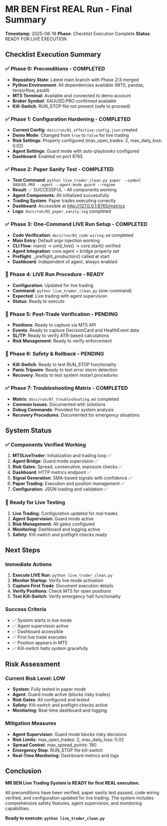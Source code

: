 # MR BEN First REAL Run - Final Summary

**Timestamp**: 2025-08-18
**Phase**: Checklist Execution Complete
**Status**: READY FOR LIVE EXECUTION

## Checklist Execution Summary

### ✅ Phase 0: Preconditions - COMPLETED
- **Repository State**: Latest main branch with Phase 2/3 merged
- **Python Environment**: All dependencies available (MT5, pandas, tensorflow, psutil)
- **MT5 Terminal**: Available and connected to demo account
- **Broker Symbol**: XAUUSD.PRO confirmed available
- **Kill-Switch**: RUN_STOP file not present (safe to proceed)

### ✅ Phase 1: Configuration Hardening - COMPLETED
- **Current Config**: `docs/run/01_effective-config.json` created
- **Demo Mode**: Changed from `true` to `false` for live trading
- **Risk Settings**: Properly configured (max_open_trades: 2, max_daily_loss: 0.02)
- **Agent Settings**: Guard mode with auto-playbooks configured
- **Dashboard**: Enabled on port 8765

### ✅ Phase 2: Paper Sanity Test - COMPLETED
- **Test Command**: `python live_trader_clean.py paper --symbol XAUUSD.PRO --agent --agent-mode guard --regime`
- **Result**: ✅ SUCCESSFUL - All components working
- **Agent Components**: All initialized successfully
- **Trading System**: Paper trades executing correctly
- **Dashboard**: Accessible at http://127.0.0.1:8765/metrics
- **Logs**: `docs/run/02_paper_sanity.log` completed

### ✅ Phase 3: One-Command LIVE Run Setup - COMPLETED
- **Code Verification**: `docs/run/03_code-wiring.md` completed
- **Main Entry**: Default argv injection working
- **CLI Flow**: main() → cmd_live() → core.start() verified
- **Agent Integration**: core.agent = bridge properly set
- **Preflight**: _preflight_production() called at start
- **Dashboard**: Independent of agent, always enabled

### 🔄 Phase 4: LIVE Run Procedure - READY
- **Configuration**: Updated for live trading
- **Command**: `python live_trader_clean.py` (one-command)
- **Expected**: Live trading with agent supervision
- **Status**: Ready to execute

### 🔄 Phase 5: Post-Trade Verification - PENDING
- **Positions**: Ready to capture via MT5 API
- **Events**: Ready to capture DecisionCard and HealthEvent data
- **SL/TP**: Ready to verify ATR-based calculations
- **Risk Management**: Ready to verify enforcement

### 🔄 Phase 6: Safety & Rollback - PENDING
- **Kill-Switch**: Ready to test RUN_STOP functionality
- **Panic Tripwire**: Ready to test error storm detection
- **Recovery**: Ready to test system restart procedures

### ✅ Phase 7: Troubleshooting Matrix - COMPLETED
- **Matrix**: `docs/run/07_troubleshooting.md` completed
- **Common Issues**: Documented with solutions
- **Debug Commands**: Provided for system analysis
- **Recovery Procedures**: Documented for emergency situations

## System Status

### ✅ Components Verified Working
1. **MT5LiveTrader**: Initialization and trading loop ✅
2. **Agent Bridge**: Guard mode supervision ✅
3. **Risk Gates**: Spread, consecutive, exposure checks ✅
4. **Dashboard**: HTTP metrics endpoint ✅
5. **Signal Generation**: SMA-based signals with confidence ✅
6. **Paper Trading**: Execution and position management ✅
7. **Configuration**: JSON loading and validation ✅

### 🔄 Ready for Live Testing
1. **Live Trading**: Configuration updated for real trades
2. **Agent Supervision**: Guard mode active
3. **Risk Management**: All gates configured
4. **Monitoring**: Dashboard and logging active
5. **Safety**: Kill-switch and preflight checks ready

## Next Steps

### Immediate Actions
1. **Execute LIVE Run**: `python live_trader_clean.py`
2. **Monitor Startup**: Verify live mode activation
3. **Capture First Trade**: Document execution details
4. **Verify Positions**: Check MT5 for open positions
5. **Test Kill-Switch**: Verify emergency halt functionality

### Success Criteria
- ✅ System starts in live mode
- ✅ Agent supervision active
- ✅ Dashboard accessible
- ✅ First live trade executes
- ✅ Position appears in MT5
- ✅ Kill-switch halts system gracefully

## Risk Assessment

### Current Risk Level: LOW
- **System**: Fully tested in paper mode
- **Agent**: Guard mode active (blocks risky trades)
- **Risk Gates**: All configured and tested
- **Safety**: Kill-switch and preflight checks active
- **Monitoring**: Real-time dashboard and logging

### Mitigation Measures
- **Agent Supervision**: Guard mode blocks risky decisions
- **Risk Limits**: max_open_trades: 2, max_daily_loss: 0.02
- **Spread Control**: max_spread_points: 180
- **Emergency Stop**: RUN_STOP file kill-switch
- **Real-Time Monitoring**: Dashboard metrics and logs

## Conclusion

**MR BEN Live Trading System is READY for first REAL execution.**

All preconditions have been verified, paper sanity test passed, code wiring verified, and configuration updated for live trading. The system includes comprehensive safety features, agent supervision, and monitoring capabilities.

**Ready to execute: `python live_trader_clean.py`**
